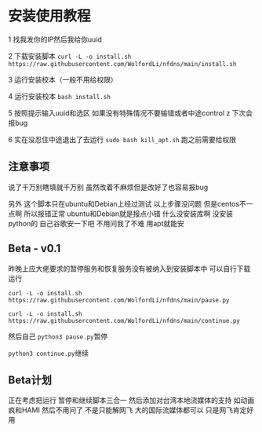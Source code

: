 
# 安装使用教程

1 找我发你的IP然后我给你uuid

2 下载安装脚本  `curl -L -o install.sh https://raw.githubusercontent.com/WolfordLi/nfdns/main/install.sh`

3 运行安装校本（一般不用给权限）

4 运行安装校本 `bash install.sh`

5 按照提示输入uuid和选区 如果没有特殊情况不要输错或者中途control z 下次会报bug

6 实在没忍住中途退出了去运行 `sudo bash kill_apt.sh` 跑之前需要给权限

## 注意事项

说了千万别瞎填就千万别 虽然改着不麻烦但是改好了也容易报bug

另外 这个脚本只在ubuntu和Debian上经过测试 以上步骤没问题 但是centos不一点啊 所以报错正常 ubuntu和Debian就是报点小错 什么没安装库啊 没安装python的 自己谷歌安一下吧 不用问我了不难 用apt就能安

## Beta - v0.1

昨晚上应大佬要求的暂停服务和恢复服务没有被纳入到安装脚本中 可以自行下载运行

`curl -L -o install.sh https://raw.githubusercontent.com/WolfordLi/nfdns/main/pause.py`

`curl -L -o install.sh https://raw.githubusercontent.com/WolfordLi/nfdns/main/continue.py`

然后自己 `python3 pause.py`暂停

`python3 continue.py`继续

## Beta计划

正在考虑把运行 暂停和继续脚本三合一 然后添加对台湾本地流媒体的支持 如动画疯和HAMI 然后不用问了 不是只能解网飞 大的国际流媒体都可以 只是网飞肯定好用



